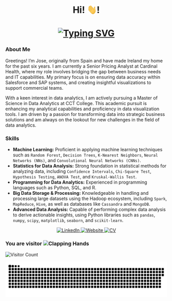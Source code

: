 <h1 align="center">Hi! <img src="https://raw.githubusercontent.com/ABSphreak/ABSphreak/master/gifs/Hi.gif" width="30px" height="32px" style="margin-bottom: -5px;"/>!</h1>

<h1 align="center">
  <a href="https://git.io/typing-svg">
    <img src="https://readme-typing-svg.herokuapp.com?font=Source+Code+Pro&duration=4000&pause=10&color=010406&random=false&width=435&lines=I'm+Jose+Rico!;A+Senior+Pricing+Analyst...;Chasing++a+career+in+Data+Analytics+!" alt="Typing SVG" />
  </a>
</h1>


### About Me

Greetings! I’m Jose, originally from Spain and have made Ireland my home for the past six years. I am currently a Senior Pricing Analyst at Cardinal Health, where my role involves bridging the gap between business needs and IT capabilities. My primary focus is on ensuring data accuracy within Salesforce and SAP systems, and creating insightful visualizations to support commercial teams.

With a keen interest in data analytics, I am actively pursuing a Master of Science in Data Analytics at CCT College. This academic pursuit is enhancing my analytical capabilities and proficiency in data visualization tools. I am driven by a passion for transforming data into strategic business solutions and am always on the lookout for new challenges in the field of data analytics.

### Skills

- **Machine Learning:** Proficient in applying machine learning techniques such as `Random Forest`, `Decision Trees`, `K-Nearest Neighbors`, `Neural Networks (NNs)`, and `Convolutional Neural Networks (CNNs)`.
- **Statistics for Data Analysis:** Strong foundation in statistical methods for analyzing data, including `Confidence Intervals`, `Chi-Square Test`, `Hypothesis Testing`, `ANOVA Test`, and `Kruskal-Wallis Test`.
- **Programming for Data Analytics:** Experienced in programming languages such as Python, SQL, and R.
- **Big Data Storage & Processing:** Knowledgeable in handling and processing large datasets using the Hadoop ecosystem, including `Spark`, `MapReduce`, `Hive`, as well as databases like `Cassandra` and `MongoDB`.
- **Advanced Data Analysis:** Capable of performing complex data analysis to derive actionable insights, using Python libraries such as `pandas`, `numpy`, `scipy`, `matplotlib`, `seaborn`, and `scikit-learn`.


<p align="center">
  <a href="https://www.linkedin.com/in/josericodata/">
    <img src="https://img.shields.io/badge/LinkedIn-blue?style=flat&logo=linkedin" alt="LinkedIn">
  </a>
  <a href="https://josericodata.github.io/">
    <img src="https://img.shields.io/badge/Website-0077B5?style=flat&logo=google-chrome&logoColor=white" alt="Website">
  </a>
  <a href="https://josericodata.github.io/assets/CV/Jose_Rico_CV.pdf">
    <img src="https://img.shields.io/badge/CV-0077B5?style=flat&logo=resume&logoColor=white" alt="CV">
  </a>
</p>

### You are visitor <img src="https://raw.githubusercontent.com/Tarikul-Islam-Anik/Animated-Fluent-Emojis/master/Emojis/Hand%20gestures/Clapping%20Hands.png" alt="Clapping Hands" width="25" height="25" />
![Visitor Count](https://profile-counter.glitch.me/{josericodata}/count.svg)

<p align="center">
  <img src="assets/github-snake.svg" alt="Snake Animation" style="pointer-events: none;"/>
</p>

